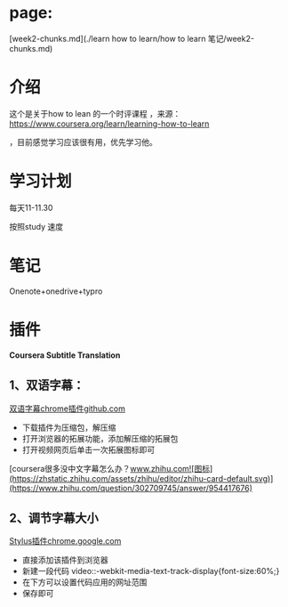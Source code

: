 # page:

[week2-chunks.md](./learn how to learn/how to learn 笔记/week2-chunks.md)

# 介绍

这个是关于how to lean 的一个时评课程 ，来源： https://www.coursera.org/learn/learning-how-to-learn

，目前感觉学习应该很有用，优先学习他。

# 学习计划

每天11-11.30

按照study 速度

# 笔记

Onenote+onedrive+typro

# 插件

**Coursera Subtitle Translation**

## 1、**双语字幕**：

[双语字幕chrome插件github.com](https://link.zhihu.com/?target=https%3A//github.com/tamshadow/coursera-subtitle-translation)

- 下载插件为压缩包，解压缩
- 打开浏览器的拓展功能，添加解压缩的拓展包
- 打开视频网页后单击一次拓展图标即可

[coursera很多没中文字幕怎么办？www.zhihu.com![图标](https://zhstatic.zhihu.com/assets/zhihu/editor/zhihu-card-default.svg)](https://www.zhihu.com/question/302709745/answer/954417676)

## 2、**调节字幕大小**

[Stylus插件chrome.google.com](https://link.zhihu.com/?target=https%3A//chrome.google.com/webstore/detail/stylus/clngdbkpkpeebahjckkjfobafhncgmne/related%3Fhl%3Dzh-CN)

- 直接添加该插件到浏览器
- 新建一段代码 video::-webkit-media-text-track-display{font-size:60%;}
- 在下方可以设置代码应用的网址范围
- 保存即可